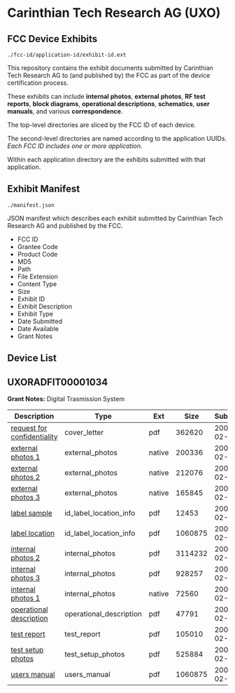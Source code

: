 # Carinthian Tech Research AG (UXO)
## FCC Device Exhibits

```
./fcc-id/application-id/exhibit-id.ext
```

This repository contains the exhibit documents submitted by Carinthian Tech Research AG to (and published by) the FCC as part of the device certification process.

These exhibits can include **internal photos**, **external photos**, **RF test reports**, **block diagrams**, **operational descriptions**, **schematics**, **user manuals**, and various **correspondence**.

The top-level directories are sliced by the FCC ID of each device.

The second-level directories are named according to the application UUIDs. *Each FCC ID includes one or more application.*

Within each application directory are the exhibits submitted with that application. 

## Exhibit Manifest

```
./manifest.json
```

JSON manifest which describes each exhibit submitted by Carinthian Tech Research AG and published by the FCC.

- FCC ID
- Grantee Code
- Product Code
- MD5
- Path
- File Extension
- Content Type
- Size
- Exhibit ID
- Exhibit Description
- Exhibit Type
- Date Submitted
- Date Available
- Grant Notes

## Device List
## UXORADFIT00001034
**Grant Notes:** Digital Trasmission System

| Description | Type | Ext | Size | Submitted | Available |
| ----------- | ---- | --- | ---- | --------- | --------- |
| [request for confidentiality](UXORADFIT00001034/9b6bb5b089a891d7d6b303a095efe250/754026.pdf) | cover_letter | pdf | 362620 | 2007-02-01 | 2007-02-01 |
| [external photos 1](UXORADFIT00001034/9b6bb5b089a891d7d6b303a095efe250/754034.native) | external_photos | native | 200336 | 2007-02-01 | 2007-02-01 |
| [external photos 2](UXORADFIT00001034/9b6bb5b089a891d7d6b303a095efe250/754035.native) | external_photos | native | 212076 | 2007-02-01 | 2007-02-01 |
| [external photos 3](UXORADFIT00001034/9b6bb5b089a891d7d6b303a095efe250/754036.native) | external_photos | native | 165845 | 2007-02-01 | 2007-02-01 |
| [label sample](UXORADFIT00001034/9b6bb5b089a891d7d6b303a095efe250/754029.pdf) | id_label_location_info | pdf | 12453 | 2007-02-01 | 2007-02-01 |
| [label location](UXORADFIT00001034/9b6bb5b089a891d7d6b303a095efe250/754031.pdf) | id_label_location_info | pdf | 1060875 | 2007-02-01 | 2007-02-01 |
| [internal photos 2](UXORADFIT00001034/9b6bb5b089a891d7d6b303a095efe250/754027.pdf) | internal_photos | pdf | 3114232 | 2007-02-01 | 2007-02-01 |
| [internal photos 3](UXORADFIT00001034/9b6bb5b089a891d7d6b303a095efe250/754028.pdf) | internal_photos | pdf | 928257 | 2007-02-01 | 2007-02-01 |
| [internal photos 1](UXORADFIT00001034/9b6bb5b089a891d7d6b303a095efe250/754037.native) | internal_photos | native | 72560 | 2007-02-01 | 2007-02-01 |
| [operational description](UXORADFIT00001034/9b6bb5b089a891d7d6b303a095efe250/754032.pdf) | operational_description | pdf | 47791 | 2007-02-01 | 2007-02-01 |
| [test report](UXORADFIT00001034/9b6bb5b089a891d7d6b303a095efe250/754025.pdf) | test_report | pdf | 105010 | 2007-02-01 | 2007-02-01 |
| [test setup photos](UXORADFIT00001034/9b6bb5b089a891d7d6b303a095efe250/754033.pdf) | test_setup_photos | pdf | 525884 | 2007-02-01 | 2007-02-01 |
| [users manual](UXORADFIT00001034/9b6bb5b089a891d7d6b303a095efe250/754031.pdf) | users_manual | pdf | 1060875 | 2007-02-01 | 2007-02-01 |
